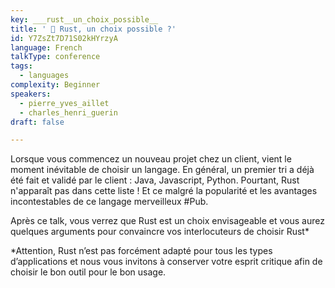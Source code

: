 ```yaml
---
key: ___rust__un_choix_possible__
title: ' 🦀 Rust, un choix possible ?'
id: Y7ZsZt7D71S02kHYrzyA
language: French
talkType: conference
tags:
  - languages
complexity: Beginner
speakers:
  - pierre_yves_aillet
  - charles_henri_guerin
draft: false

---
```


Lorsque vous commencez un nouveau projet chez un client, vient le moment inévitable de choisir un langage. En général, un premier tri a déjà été fait et validé par le client : Java, Javascript, Python. Pourtant, Rust n'apparaît pas dans cette liste ! Et ce malgré la popularité et les avantages incontestables de ce langage merveilleux #Pub.

Après ce talk, vous verrez que Rust est un choix envisageable et vous aurez quelques arguments pour convaincre vos interlocuteurs de choisir Rust*

*Attention, Rust n’est pas forcément adapté pour tous les types d’applications et nous vous invitons à conserver votre esprit critique afin de choisir le bon outil pour le bon usage.

